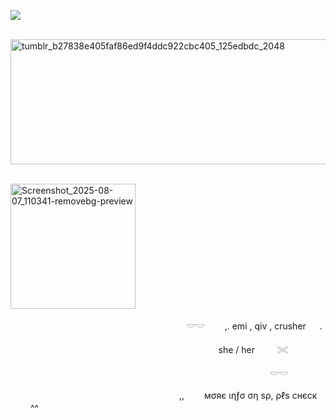 ![](https://komarev.com/ghpvc/?username=litteryzu&color=b2b8c2&style=plastic&label=coolios)




 

 &nbsp; &nbsp; &nbsp; &nbsp; &nbsp; &nbsp; &nbsp; &nbsp; &nbsp; &nbsp; &nbsp; &nbsp; &nbsp;  &nbsp; &nbsp;  &nbsp; &nbsp; &nbsp; &nbsp; &nbsp; &nbsp; &nbsp;<img width="600" height="200" alt="tumblr_b27838e405faf86ed9f4ddc922cbc405_125edbdc_2048" src="https://github.com/user-attachments/assets/e31c74c9-d516-4d00-8ffa-bf804030e260" />

 &nbsp; &nbsp; &nbsp; &nbsp; &nbsp; &nbsp; &nbsp; &nbsp;  &nbsp; &nbsp; &nbsp; &nbsp; &nbsp; &nbsp; &nbsp; &nbsp; &nbsp; &nbsp; &nbsp; &nbsp; &nbsp;  &nbsp; &nbsp; &nbsp; &nbsp; &nbsp; &nbsp; &nbsp; &nbsp; &nbsp; &nbsp;  &nbsp; &nbsp; &nbsp; &nbsp; &nbsp; &nbsp; &nbsp; &nbsp; &nbsp; &nbsp; &nbsp; &nbsp;<img width="200" height="200" alt="Screenshot_2025-08-07_110341-removebg-preview" src="https://github.com/user-attachments/assets/ef3c6c81-2fb7-4338-8c30-6de2aaba37f9" />



&nbsp; &nbsp; &nbsp; &nbsp; &nbsp; &nbsp; &nbsp; &nbsp; &nbsp; &nbsp; &nbsp; &nbsp; &nbsp; &nbsp; &nbsp; &nbsp; &nbsp; &nbsp; &nbsp; 　 　　 　 　　 　　 𓎟𓎟         　　,. emi , qiv , crusher  　  .  

 　
 &nbsp; &nbsp; &nbsp; &nbsp; &nbsp; &nbsp; &nbsp; &nbsp; &nbsp; &nbsp; &nbsp; &nbsp; &nbsp; &nbsp; &nbsp; &nbsp; &nbsp; &nbsp; &nbsp; &nbsp; &nbsp; &nbsp; &nbsp; &nbsp; &nbsp; &nbsp;  　 　　　 　　 　she / her  　　 𓏵　

　  &nbsp; &nbsp; &nbsp; &nbsp; &nbsp; &nbsp; &nbsp; &nbsp; &nbsp; &nbsp; &nbsp; &nbsp; &nbsp; &nbsp; &nbsp; &nbsp; &nbsp; &nbsp; &nbsp; &nbsp;&nbsp; &nbsp; &nbsp; &nbsp; &nbsp; &nbsp; &nbsp; &nbsp; &nbsp; &nbsp; &nbsp; &nbsp; &nbsp; &nbsp; &nbsp; &nbsp; &nbsp; &nbsp; &nbsp; &nbsp;   　     　     　     　　 𓎟𓎟       




 &nbsp; &nbsp; &nbsp; &nbsp; &nbsp; &nbsp; &nbsp; &nbsp; &nbsp; &nbsp; &nbsp; &nbsp; &nbsp; &nbsp; &nbsp; &nbsp; &nbsp; &nbsp;  &nbsp; &nbsp; &nbsp; &nbsp; &nbsp; &nbsp; &nbsp; &nbsp; &nbsp; &nbsp; &nbsp; &nbsp; &nbsp; &nbsp; &nbsp;　,,　　 мσяє ιηƒσ ση ѕρ, ρℓѕ cнєcк 　　  ^^







